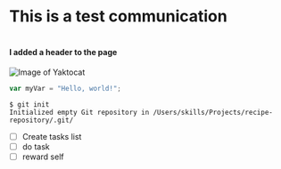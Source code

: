 # <h1> This is a test communication </h1>

# <h4> I added a header to the page </h4>
![Image of Yaktocat](https://octodex.github.com/images/yaktocat.png)

``` javascript
var myVar = "Hello, world!";
```

```
$ git init
Initialized empty Git repository in /Users/skills/Projects/recipe-repository/.git/
```

- [ ] Create tasks list
- [ ] do task
- [ ] reward self
